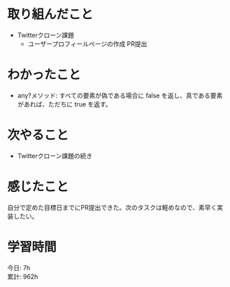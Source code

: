 # 取り組んだこと       
- Twitterクローン課題
  - ユーザープロフィールページの作成 PR提出   
# わかったこと  
- any?メソッド: すべての要素が偽である場合に false を返し、真である要素があれば、ただちに true を返す。  
# 次やること  
- Twitterクローン課題の続き  
# 感じたこと  
自分で定めた目標日までにPR提出できた。次のタスクは軽めなので、素早く実装したい。  
# 学習時間 
今日: 7h                   
累計: 962h              
